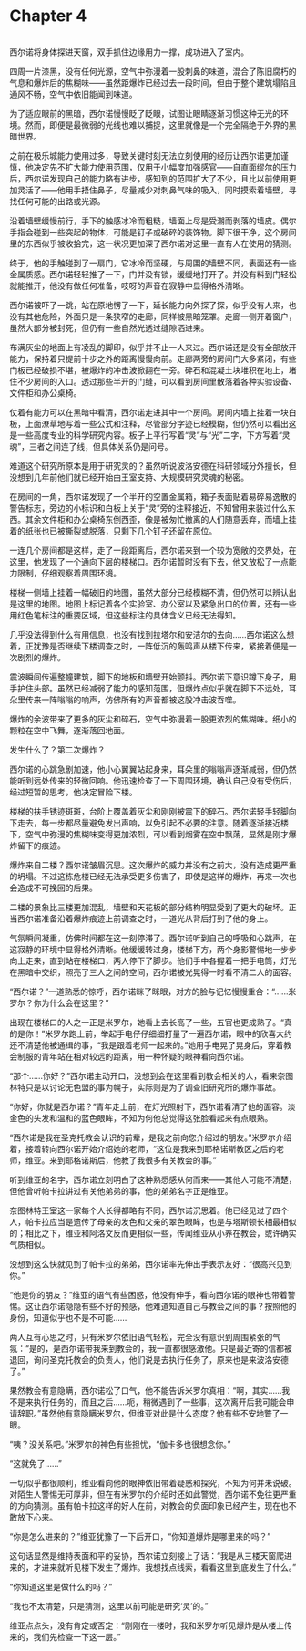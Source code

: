 # Chapter 4

<br>
西尔诺将身体探进天窗，双手抓住边缘用力一撑，成功进入了室内。

四周一片漆黑，没有任何光源，空气中弥漫着一股刺鼻的味道，混合了陈旧腐朽的气息和爆炸后的焦糊味——虽然距爆炸已经过去一段时间，但由于整个建筑塌陷且通风不畅，空气中依旧能闻到味道。

为了适应眼前的黑暗，西尔诺慢慢眨了眨眼，试图让眼睛逐渐习惯这种无光的环境。然而，即便是最微弱的光线也难以捕捉，这里就像是一个完全隔绝于外界的黑暗世界。

之前在极乐城能力使用过多，导致关键时刻无法立刻使用的经历让西尔诺更加谨慎，他决定先不扩大能力使用范围，仅用于小幅度加强感官——自直面缪尔的压力后，西尔诺发现自己的能力略有进步，感知到的范围扩大了不少，且比以前使用更加灵活了——他用手捂住鼻子，尽量减少对刺鼻气味的吸入，同时摸索着墙壁，寻找任何可能的出路或光源。

沿着墙壁缓慢前行，手下的触感冰冷而粗糙，墙面上尽是受潮而剥落的墙皮。偶尔手指会碰到一些突起的物体，可能是钉子或破碎的装饰物。脚下很干净，这个房间里的东西似乎被收拾完，这一状况更加深了西尔诺对这里一直有人在使用的猜测。

终于，他的手触碰到了一扇门，它冰冷而坚硬，与周围的墙壁不同，表面还有一些金属质感。西尔诺轻轻推了一下，门并没有锁，缓缓地打开了。并没有料到门轻松就能推开，他没有做任何准备，吱呀的声音在寂静中显得格外清晰。

西尔诺被吓了一跳，站在原地愣了一下，延长能力向外探了探，似乎没有人来，也没有其他危险，外面只是一条狭窄的走廊，同样被黑暗笼罩。走廊一侧开着窗户，虽然大部分被封死，但仍有一些自然光透过缝隙洒进来。

布满灰尘的地面上有凌乱的脚印，似乎并不止一人来过。西尔诺还是没有全部放开能力，保持着只提前十步之外的距离慢慢向前。走廊两旁的房间门大多紧闭，有些门板已经破损不堪，被爆炸的冲击波掀翻在一旁。碎石和混凝土块堆积在地上，堵住不少房间的入口。透过那些半开的门缝，可以看到房间里散落着各种实验设备、文件柜和办公桌椅。

仗着有能力可以在黑暗中看清，西尔诺走进其中一个房间。房间内墙上挂着一块白板，上面潦草地写着一些公式和注释，尽管部分字迹已经模糊，但仍然可以看出这是一些高度专业的科学研究内容。板子上平行写着“灵”与“光”二字，下方写着“灵魂”，三者之间连了线，但具体关系仍是问号。

难道这个研究所原本是用于研究灵的？虽然听说波洛安德在科研领域分外擅长，但没想到几年前他们就已经开始由王室支持、大规模研究灵魂的秘密。

在房间的一角，西尔诺发现了一个半开的空置金属箱，箱子表面贴着易碎易逸散的警告标志，旁边的小标识和白板上关于“灵”旁的注释接近，不知曾用来装过什么东西。其余文件柜和办公桌椅东倒西歪，像是被匆忙撤离的人们随意丢弃，而墙上挂着的纸张也已被撕裂或脱落，只剩下几个钉子还留在原位。

一连几个房间都是这样，走了一段距离后，西尔诺来到一个较为宽敞的交界处，在这里，他发现了一个通向下层的楼梯口。西尔诺暂时没有下去，他又放松了一点能力限制，仔细观察着周围环境。

楼梯一侧墙上挂着一幅破旧的地图，虽然大部分已经模糊不清，但仍然可以辨认出是这里的地图。地图上标记着各个实验室、办公室以及紧急出口的位置，还有一些用红色笔标注的重要区域，但这些标注的具体含义已经无法得知。

几乎没法得到什么有用信息，也没有找到拉塔尔和安洁尔的去向……西尔诺这么想着，正犹豫是否继续下楼调查之时，一阵低沉的轰鸣声从楼下传来，紧接着便是一次剧烈的爆炸。

震波瞬间传遍整幢建筑，脚下的地板和墙壁开始颤抖。西尔诺下意识蹲下身子，用手护住头部。虽然已经减弱了能力的感知范围，但爆炸点似乎就在脚下不远处，耳朵里传来一阵嗡嗡的响声，仿佛所有的声音都被这股冲击波吞噬。

爆炸的余波带来了更多的灰尘和碎石，空气中弥漫着一股更浓烈的焦糊味。细小的颗粒在空中飞舞，逐渐落回地面。

发生什么了？第二次爆炸？

西尔诺的心跳急剧加速，他小心翼翼站起身来，耳朵里的嗡嗡声逐渐减弱，但仍然能听到远处传来的轻微回响。他迅速检查了一下周围环境，确认自己没有受伤后，经过短暂的思考，他决定冒险下楼。

楼梯的扶手锈迹斑斑，台阶上覆盖着灰尘和刚刚被震下的碎石。西尔诺轻手轻脚向下走去，每一步都尽量避免发出声响，以免引起不必要的注意。随着逐渐接近楼下，空气中弥漫的焦糊味变得更加浓烈，可以看到烟雾在空中飘荡，显然是刚才爆炸留下的痕迹。

爆炸来自二楼？西尔诺皱眉沉思。这次爆炸的威力并没有之前大，没有造成更严重的坍塌。不过这栋危楼已经无法承受更多伤害了，即使是这样的爆炸，再来一次也会造成不可挽回的后果。

二楼的景象比三楼更加混乱，墙壁和天花板的部分结构明显受到了更大的破坏。正当西尔诺准备沿着爆炸痕迹上前调查之时，一道光从背后打到了他的身上。

气氛瞬间凝重，仿佛时间都在这一刻停滞了。西尔诺听到自己的呼吸和心跳声，在这寂静的环境中显得格外清晰。他缓缓转过身，楼梯下方，两个身影警惕地一步步向上走来，直到站在楼梯口，两人停下了脚步。他们手中各握着一把手电筒，灯光在黑暗中交织，照亮了三人之间的空间，西尔诺被光晃得一时看不清二人的面容。

“西尔诺？”一道熟悉的惊呼，西尔诺眯了眯眼，对方的脸与记忆慢慢重合：“……米罗尔？你为什么会在这里？”

出现在楼梯口的人之一正是米罗尔，她看上去长高了一些，五官也更成熟了。“真的是你！”米罗尔跑上前，举起手电仔仔细细打量了一遍西尔诺，眼中的欣喜大约还不清楚他被通缉的事，“我是跟着老师一起来的。”她用手电晃了晃身后，穿着教会制服的青年站在相对较远的距离，用一种怀疑的眼神看向西尔诺。

“那个……你好？”西尔诺主动开口，没想到会在这里看到教会相关的人，看来奈图林特只是以讨论无色盟的事为幌子，实际则是为了调查旧研究所的爆炸事故。

“你好，你就是西尔诺？”青年走上前，在灯光照射下，西尔诺看清了他的面容。淡金色的头发和温和的蓝色眼眸，不知为何他总觉得这张脸看起来有点眼熟。

“西尔诺是我在圣克托教会认识的前辈，是我之前向您介绍过的朋友。”米罗尔介绍着，接着转向西尔诺开始介绍她的老师，“这位是我来到耶格诺斯教区之后的老师，维亚。来到耶格诺斯后，他教了我很多有关教会的事。”

听到维亚的名字，西尔诺立刻明白了这种熟悉感从何而来——其他人可能不清楚，但他曾听帕卡拉讲过有关他弟弟的事，他的弟弟名字正是维亚。

奈图林特王室这一家每个人长得都略有不同，西尔诺沉思着。他已经见过了四个人，帕卡拉应当是遗传了母亲的发色和父亲的翠色眼眸，也是与塔斯顿长相最相似的；相比之下，维亚和阿洛文反而更相似一些，传闻维亚从小养在教会，或许确实气质相似。

没想到这么快就见到了帕卡拉的弟弟，西尔诺率先伸出手表示友好：“很高兴见到你。”

“他是你的朋友？”维亚的语气有些困惑，他没有伸手，看向西尔诺的眼神也带着警惕。这让西尔诺隐隐有些不好的预感，他难道知道自己与教会之间的事？按照他的身份，知道似乎也不是不可能……

两人互有心思之时，只有米罗尔依旧语气轻松，完全没有意识到周围紧张的气氛：“是的，是西尔诺带我来到教会的，我一直都很感激他。只是最近寄的信都被退回，询问圣克托教会的负责人，他们说是去执行任务了，原来也是来波洛安德了。”

果然教会有意隐瞒，西尔诺松了口气，他不能告诉米罗尔真相：“啊，其实……我不是来执行任务的，而且之后……呃，稍微遇到了一些事，这次离开后我可能会申请辞职。”虽然他有意隐瞒米罗尔，但维亚对此是什么态度？他有些不安地瞥了一眼。

“咦？没关系吧。”米罗尔的神色有些担忧，“伽卡多也很想念你。”

“这就免了……”

一切似乎都很顺利，维亚看向他的眼神依旧带着疑惑和探究，不知为何并未说破。对陌生人警惕无可厚非，但在有米罗尔的介绍时还如此警觉，西尔诺不免往更严重的方向猜测。虽有帕卡拉这样的好人在前，对教会的负面印象已经产生，现在也不敢放下心来。

“你是怎么进来的？”维亚犹豫了一下后开口，“你知道爆炸是哪里来的吗？”

这句话显然是维持表面和平的妥协，西尔诺立刻接上了话：“我是从三楼天窗爬进来的，才进来就听见楼下发生了爆炸。我想找点线索，看看这里到底发生了什么。”

“你知道这里是做什么的吗？”

“我也不太清楚，只是猜测，这里以前可能是研究‘灵’的。”

维亚点点头，没有肯定或否定：“刚刚在一楼时，我和米罗尔听见爆炸是从楼上传来的，我们先检查一下这一层。”
